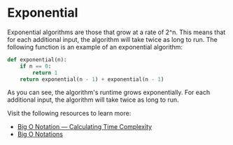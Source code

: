 # Exponential

Exponential algorithms are those that grow at a rate of 2^n. This means that for each additional input, the algorithm will take twice as long to run. The following function is an example of an exponential algorithm:

```python
def exponential(n):
    if n == 0:
        return 1
    return exponential(n - 1) + exponential(n - 1)
```

As you can see, the algorithm's runtime grows exponentially. For each additional input, the algorithm will take twice as long to run.

Visit the following resources to learn more:

- [Big O Notation — Calculating Time Complexity](https://www.youtube.com/watch?v=Z0bH0cMY0E8)
- [Big O Notations](https://www.youtube.com/watch?v=V6mKVRU1evU)
